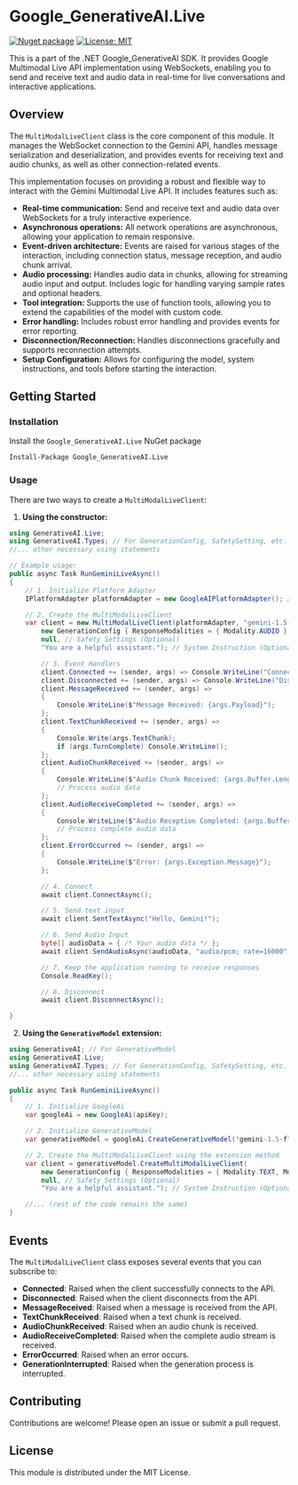 # Google_GenerativeAI.Live

[![Nuget package](https://img.shields.io/nuget/vpre/Google_GenerativeAI)](https://www.nuget.org/packages/Google_GenerativeAI)
[![License: MIT](https://img.shields.io/github/license/gunpal5/Google_GenerativeAI)](https://github.com/gunpal5/Google_GenerativeAI/blob/main/LICENSE)

This is a part of the .NET Google_GenerativeAI SDK. It provides Google Multimodal Live API implementation using
WebSockets, enabling you to send and receive text and audio data in real-time for live conversations and interactive
applications.

## Overview

The `MultiModalLiveClient` class is the core component of this module. It manages the WebSocket connection to the Gemini API, handles message serialization and deserialization, and provides events for receiving text and audio chunks, as well as other connection-related events.

This implementation focuses on providing a robust and flexible way to interact with the Gemini Multimodal Live API. It includes features such as:

* **Real-time communication:** Send and receive text and audio data over WebSockets for a truly interactive experience.
* **Asynchronous operations:** All network operations are asynchronous, allowing your application to remain responsive.
* **Event-driven architecture:** Events are raised for various stages of the interaction, including connection status, message reception, and audio chunk arrival.
* **Audio processing:** Handles audio data in chunks, allowing for streaming audio input and output. Includes logic for handling varying sample rates and optional headers.
* **Tool integration:** Supports the use of function tools, allowing you to extend the capabilities of the model with custom code.
* **Error handling:** Includes robust error handling and provides events for error reporting.
* **Disconnection/Reconnection:** Handles disconnections gracefully and supports reconnection attempts.
* **Setup Configuration:** Allows for configuring the model, system instructions, and tools before starting the interaction.

## Getting Started

### Installation

Install the `Google_GenerativeAI.Live` NuGet package

```bash
Install-Package Google_GenerativeAI.Live
```

### Usage

There are two ways to create a `MultiModalLiveClient`:

1. **Using the constructor:**

```csharp
using GenerativeAI.Live;
using GenerativeAI.Types; // For GenerationConfig, SafetySetting, etc.
//... other necessary using statements

// Example usage:
public async Task RunGeminiLiveAsync()
{
    // 1. Initialize Platform Adapter
    IPlatformAdapter platformAdapter = new GoogleAIPlatformAdapter(); // or VertextPlatformAdapter

    // 2. Create the MultiModalLiveClient
    var client = new MultiModalLiveClient(platformAdapter, "gemini-1.5-flash-exp", // Model Name
        new GenerationConfig { ResponseModalities = { Modality.AUDIO } }, // Generation Config
        null, // Safety Settings (Optional)
        "You are a helpful assistant."); // System Instruction (Optional) 

        // 3. Event Handlers
        client.Connected += (sender, args) => Console.WriteLine("Connected!");
        client.Disconnected += (sender, args) => Console.WriteLine("Disconnected!");
        client.MessageReceived += (sender, args) =>
        {
            Console.WriteLine($"Message Received: {args.Payload}");
        };
        client.TextChunkReceived += (sender, args) =>
        {
            Console.Write(args.TextChunk);
            if (args.TurnComplete) Console.WriteLine();
        };
        client.AudioChunkReceived += (sender, args) =>
        {
            Console.WriteLine($"Audio Chunk Received: {args.Buffer.Length} bytes");
            // Process audio data
        };
        client.AudioReceiveCompleted += (sender, args) =>
        {
            Console.WriteLine($"Audio Reception Completed: {args.Buffer.Length} bytes");
            // Process complete audio data
        };
        client.ErrorOccurred += (sender, args) =>
        {
            Console.WriteLine($"Error: {args.Exception.Message}");
        };

        // 4. Connect
        await client.ConnectAsync();

        // 5. Send text input
        await client.SentTextAsync("Hello, Gemini!");

        // 6. Send Audio Input
        byte[] audioData = { /* Your audio data */ };
        await client.SendAudioAsync(audioData, "audio/pcm; rate=16000");

        // 7. Keep the application running to receive responses
        Console.ReadKey();

        // 8. Disconnect
        await client.DisconnectAsync();        

}
```

2. **Using the `GenerativeModel` extension:**

```csharp
using GenerativeAI; // For GenerativeModel
using GenerativeAI.Live;
using GenerativeAI.Types; // For GenerationConfig, SafetySetting, etc.
//... other necessary using statements

public async Task RunGeminiLiveAsync()
{
    // 1. Initialize GoogleAi
    var googleAi = new GoogleAi(apiKey);

    // 2. Initialize GenerativeModel
    var generativeModel = googleAi.CreateGenerativeModel('gemini-1.5-flash-exp')

    // 2. Create the MultiModalLiveClient using the extension method
    var client = generativeModel.CreateMultiModalLiveClient(
        new GenerationConfig { ResponseModalities = { Modality.TEXT, Modality.AUDIO } }, // Generation Config
        null, // Safety Settings (Optional)
        "You are a helpful assistant."); // System Instruction (Optional) 

    //... (rest of the code remains the same)
}
```

## Events

The `MultiModalLiveClient` class exposes several events that you can subscribe to:

- **Connected**: Raised when the client successfully connects to the API.
- **Disconnected**: Raised when the client disconnects from the API.
- **MessageReceived**: Raised when a message is received from the API.
- **TextChunkReceived**: Raised when a text chunk is received.
- **AudioChunkReceived**: Raised when an audio chunk is received.
- **AudioReceiveCompleted**: Raised when the complete audio stream is received.
- **ErrorOccurred**: Raised when an error occurs.
- **GenerationInterrupted**: Raised when the generation process is interrupted.

## Contributing

Contributions are welcome! Please open an issue or submit a pull request.

## License

This module is distributed under the MIT License.
